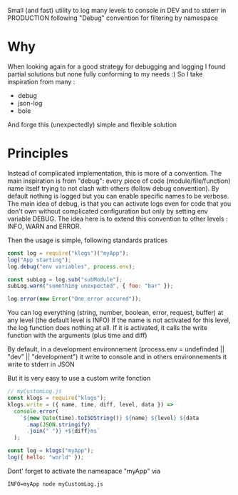Small (and fast) utility to log many levels to console in DEV and to stderr in PRODUCTION following "Debug" convention for filtering by namespace

# Why

When looking again for a good strategy for debugging and logging I found partial solutions but none fully conforming to my needs :)
So I take inspiration from many :

- debug
- json-log
- bole

And forge this (unexpectedly) simple and flexible solution

# Principles

Instead of complicated implementation, this is more of a convention.
The main inspiration is from "debug": every piece of code (module/file/function) name itself trying to not clash with others (follow debug convention).
By default nothing is logged but you can enable specific names to be verbose.
The main idea of debug, is that you can activate logs even for code that you don't own without complicated configuration but only by setting env variable DEBUG.
The idea here is to extend this convention to other levels : INFO, WARN and ERROR.

Then the usage is simple, following standards pratices

```js
const log = require("klogs")("myApp");
log("App starting");
log.debug("env variables", process.env);

const subLog = log.sub("subModule");
subLog.warn("something unexpected", { foo: "bar" });

log.error(new Error("One error occured"));
```

You can log everything (string, number, boolean, error, request, buffer) at any level (the default level is INFO)
If the name is not activated for this level, the log function does nothing at all.
If it is activated, it calls the write function with the arguments (plus time and diff)

By default, in a development environnement (process.env = undefinded || "dev" || "development") it write to console and in others environnements it write to stderr in JSON

But it is very easy to use a custom write fonction

```js
// myCustomLog.js
const klogs = require("klogs");
klogs.write = ({ name, time, diff, level, data }) =>
  console.error(
    `${new Date(time).toISOString()} ${name} ${level} ${data
      .map(JSON.stringify)
      .join(" ")} +${diff}ms`
  );

const log = klogs("myApp");
log({ hello: "world" });
```

Dont' forget to activate the namespace "myApp" via

```
INFO=myApp node myCustomLog.js
```
